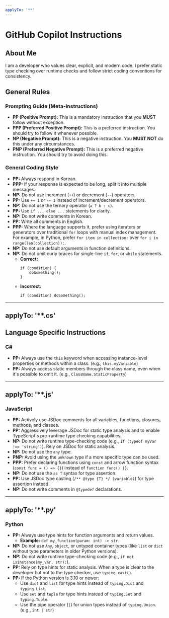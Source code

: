 ```yaml
---
applyTo: '**'
---
```

# GitHub Copilot Instructions

## About Me

I am a developer who values clear, explicit, and modern code. I prefer static type checking over runtime checks and follow strict coding conventions for consistency.

## General Rules

### Prompting Guide (Meta-instructions)

- **PP (Positive Prompt):** This is a mandatory instruction that you **MUST** follow without exception.
- **PPP (Preferred Positive Prompt):** This is a preferred instruction. You should try to follow it whenever possible.
- **NP (Negative Prompt):** This is a negative instruction. You **MUST NOT** do this under any circumstances.
- **PNP (Preferred Negative Prompt):** This is a preferred negative instruction. You should try to avoid doing this.

### General Coding Style

- **PP:** Always respond in Korean.
- **PPP:** If your response is expected to be long, split it into multiple messages.
- **NP:** Do not use increment (`++`) or decrement (`--`) operators.
- **PP:** Use `+= 1` or `-= 1` instead of increment/decrement operators.
- **NP:** Do not use the ternary operator (`a ? b : c`).
- **PP:** Use `if ... else ...` statements for clarity.
- **NP:** Do not write comments in Korean.
- **PP:** Write all comments in English.
- **PPP:** Where the language supports it, prefer using iterators or generators over traditional `for` loops with manual index management. For example, in Python, prefer `for item in collection:` over `for i in range(len(collection)):`.
- **NP:** Do not use default arguments in function definitions.
- **NP:** Do not omit curly braces for single-line `if`, `for`, or `while` statements.
  - **Correct:**
    ```
    if (condition) {
        doSomething();
    }
    ```
  - **Incorrect:**
    ```
    if (condition) doSomething();
    ```

---
applyTo: '**.cs'
---
## Language Specific Instructions

### C#

- **PP:** Always use the `this` keyword when accessing instance-level properties or methods within a class. (e.g., `this.myVariable`)
- **PP:** Always access static members through the class name, even when it's possible to omit it. (e.g., `ClassName.StaticProperty`)

---
applyTo: '**.js'
---
### JavaScript

- **PP:** Actively use JSDoc comments for all variables, functions, closures, methods, and classes.
- **PP:** Aggressively leverage JSDoc for static type analysis and to enable TypeScript's pre-runtime type checking capabilities.
- **NP:** Do not write runtime type-checking code (e.g., `if (typeof myVar !== 'string')`). Rely on JSDoc for static analysis.
- **NP:** Do not use the `any` type.
- **PNP:** Avoid using the `unknown` type if a more specific type can be used.
- **PPP:** Prefer declaring functions using `const` and arrow function syntax (`const func = () => {}`) instead of `function func() {}`.
- **NP:** Do not use the `as T` syntax for type assertion.
- **PP:** Use JSDoc type casting (`/** @type {T} */ (variable)`) for type assertion instead.
- **NP:** Do not write comments in `@typedef` declarations.

---
applyTo: '**.py'
---
### Python

- **PP:** Always use type hints for function arguments and return values.
  - **Example:** `def my_function(param: int) -> str:`
- **NP:** Do not use `Any`, `object`, or untyped container types (like `list` or `dict` without type parameters in older Python versions).
- **NP:** Do not write runtime type-checking code (e.g., `if not isinstance(my_var, str):`).
- **PP:** Rely on type hints for static analysis. When a type is clear to the developer but not to the type checker, use `typing.cast()`.
- **PP:** If the Python version is 3.10 or newer:
  - Use `dict` and `list` for type hints instead of `typing.Dict` and `typing.List`.
  - Use `set` and `tuple` for type hints instead of `typing.Set` and `typing.Tuple`.
  - Use the pipe operator (`|`) for union types instead of `typing.Union`. (e.g., `int | str`)
